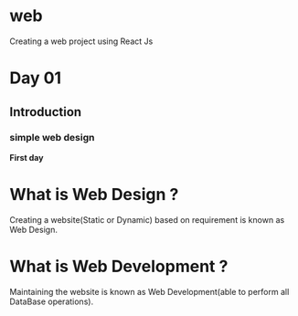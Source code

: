 # web
Creating a web project using React Js
# Day 01
## Introduction
### simple web design
**First day**
# What is Web Design ?
Creating  a website(Static or Dynamic) based on requirement is known as Web Design.
# What is Web Development ?
Maintaining the website is known as Web Development(able to perform all DataBase operations).
